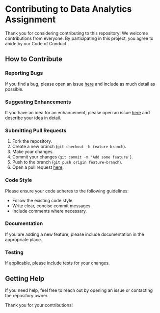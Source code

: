 # Contributing to Data Analytics Assignment

Thank you for considering contributing to this repository! We welcome contributions from everyone. By participating in this project, you agree to abide by our Code of Conduct.

## How to Contribute

### Reporting Bugs

If you find a bug, please open an issue [here](https://github.com/avinesh-masih/Data-Analytics-Assignment/issues) and include as much detail as possible. 

### Suggesting Enhancements

If you have an idea for an enhancement, please open an issue [here](https://github.com/avinesh-masih/Data-Analytics-Assignment/issues) and describe your idea in detail.

### Submitting Pull Requests

1. Fork the repository.
2. Create a new branch (`git checkout -b feature-branch`).
3. Make your changes.
4. Commit your changes (`git commit -m 'Add some feature'`).
5. Push to the branch (`git push origin feature-branch`).
6. Open a pull request [here](https://github.com/avinesh-masih/Data-Analytics-Assignment/pulls).

### Code Style

Please ensure your code adheres to the following guidelines:
- Follow the existing code style.
- Write clear, concise commit messages.
- Include comments where necessary.

### Documentation

If you are adding a new feature, please include documentation in the appropriate place.

### Testing

If applicable, please include tests for your changes.

## Getting Help

If you need help, feel free to reach out by opening an issue or contacting the repository owner.

Thank you for your contributions!
